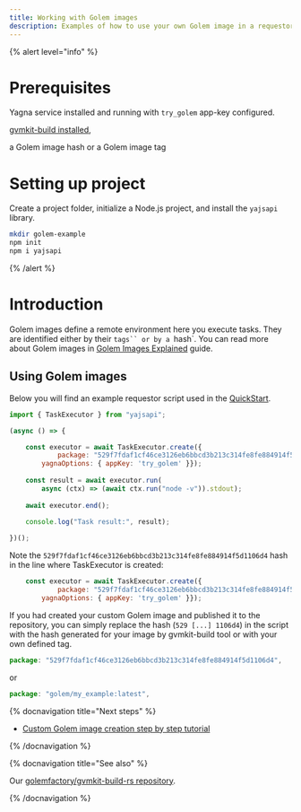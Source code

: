 ```yaml
---
title: Working with Golem images
description: Examples of how to use your own Golem image in a requestor script
---
```


{% alert level="info" %}

# Prerequisites 
Yagna service installed and running with `try_golem` app-key configured.

[gvmkit-build installed](/docs/creators/javascript/examples/tools/gvmkit-build-installation), 

a Golem image hash or a Golem image tag

# Setting up project

Create a project folder, initialize a Node.js project, and install the `yajsapi` library.


```bash
mkdir golem-example
npm init
npm i yajsapi
```
{% /alert %}

# Introduction

Golem images define a remote environment here you execute tasks. They are identified either by their `tags`` or by a `hash`. You can read more about Golem images in [Golem Images Explained](/docs/creators/javascript/guides/golem-images) guide.

## Using Golem images

Below you will find an example requestor script used in the [QuickStart](/docs/creators/javascript/quickstarts/quickstart). 


```js
import { TaskExecutor } from "yajsapi";

(async () => {

    const executor = await TaskExecutor.create({
            package: "529f7fdaf1cf46ce3126eb6bbcd3b213c314fe8fe884914f5d1106d4",    
        yagnaOptions: { appKey: 'try_golem' }});
    
    const result = await executor.run(
        async (ctx) => (await ctx.run("node -v")).stdout);
    
    await executor.end();
    
    console.log("Task result:", result);

})();
```

Note the `529f7fdaf1cf46ce3126eb6bbcd3b213c314fe8fe884914f5d1106d4` hash in the line where TaskExecutor is created:


```js
    const executor = await TaskExecutor.create({
            package: "529f7fdaf1cf46ce3126eb6bbcd3b213c314fe8fe884914f5d1106d4",    
        yagnaOptions: { appKey: 'try_golem' }});
```

If you had created your custom Golem image and published it to the repository, you can simply replace the hash (`529 [...] 1106d4`) in the script with the hash generated for your image by gvmkit-build tool or with your own defined tag.

```js
package: "529f7fdaf1cf46ce3126eb6bbcd3b213c314fe8fe884914f5d1106d4",
```
or

```js
package: "golem/my_example:latest",
```


{% docnavigation title="Next steps" %}

- [Custom Golem image creation step by step tutorial](/docs/creators/javascript/tutorials/building-custom-image)

{% /docnavigation %}

 
{% docnavigation title="See also" %}

Our [golemfactory/gvmkit-build-rs repository](https://github.com/golemfactory/gvmkit-build-rs).

{% /docnavigation %}